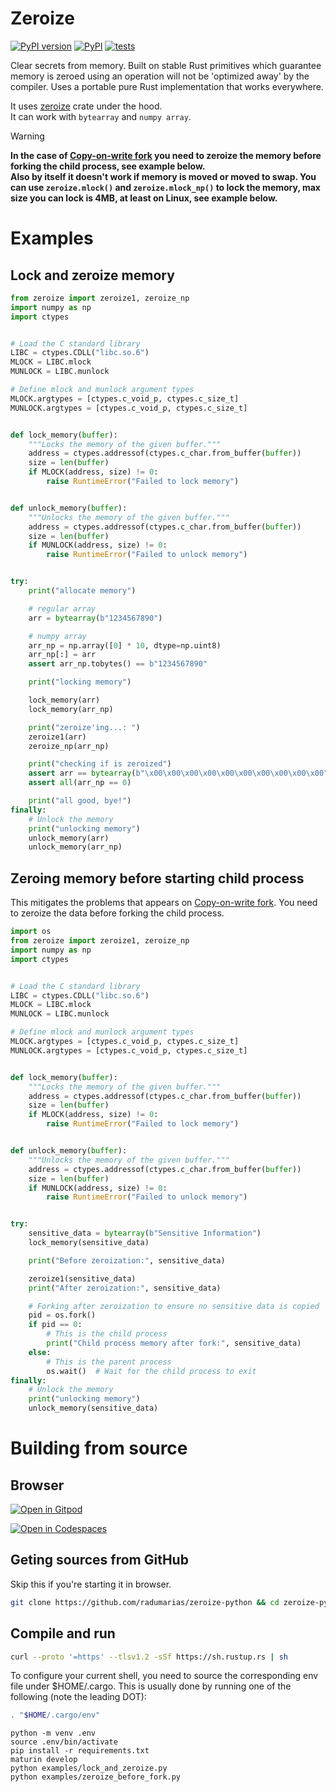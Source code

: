 # Zeroize

[![PyPI version](https://badge.fury.io/py/zeroize.svg)](https://badge.fury.io/py/zeroize)
[![PyPI](https://github.com/radumarias/zeroize-python/actions/workflows/PyPI.yml/badge.svg)](https://github.com/radumarias/zeroize-python/actions/workflows/PyPI.yml)
[![tests](https://github.com/radumarias/zeroize-python/actions/workflows/tests.yml/badge.svg)](https://github.com/radumarias/zeroize-python/actions/workflows/tests.yml)  

Clear secrets from memory. Built on stable Rust primitives which guarantee memory is zeroed using an operation will not be 'optimized away' by the compiler.
Uses a portable pure Rust implementation that works everywhere.

It uses [zeroize](https://crates.io/crates/zeroize) crate under the hood.  
It can work with `bytearray` and `numpy array`.

> [!WARNING]
> **In the case of [Copy-on-write fork](https://en.wikipedia.org/wiki/Copy-on-write) you need to zeroize the memory before forking the child process, see example below.  
> Also by itself it doesn't work if memory is moved or moved to swap. You can use `zeroize.mlock()` and `zeroize.mlock_np()` to lock the memory, max size you can lock is 4MB, at least on Linux, see example below.**

# Examples

## Lock and zeroize memory

```python
from zeroize import zeroize1, zeroize_np
import numpy as np
import ctypes


# Load the C standard library
LIBC = ctypes.CDLL("libc.so.6")
MLOCK = LIBC.mlock
MUNLOCK = LIBC.munlock

# Define mlock and munlock argument types
MLOCK.argtypes = [ctypes.c_void_p, ctypes.c_size_t]
MUNLOCK.argtypes = [ctypes.c_void_p, ctypes.c_size_t]


def lock_memory(buffer):
    """Locks the memory of the given buffer."""
    address = ctypes.addressof(ctypes.c_char.from_buffer(buffer))
    size = len(buffer)
    if MLOCK(address, size) != 0:
        raise RuntimeError("Failed to lock memory")


def unlock_memory(buffer):
    """Unlocks the memory of the given buffer."""
    address = ctypes.addressof(ctypes.c_char.from_buffer(buffer))
    size = len(buffer)
    if MUNLOCK(address, size) != 0:
        raise RuntimeError("Failed to unlock memory")


try:
    print("allocate memory")

    # regular array
    arr = bytearray(b"1234567890")

    # numpy array
    arr_np = np.array([0] * 10, dtype=np.uint8)
    arr_np[:] = arr
    assert arr_np.tobytes() == b"1234567890"

    print("locking memory")

    lock_memory(arr)
    lock_memory(arr_np)

    print("zeroize'ing...: ")
    zeroize1(arr)
    zeroize_np(arr_np)

    print("checking if is zeroized")
    assert arr == bytearray(b"\x00\x00\x00\x00\x00\x00\x00\x00\x00\x00")
    assert all(arr_np == 0)

    print("all good, bye!")
finally:
    # Unlock the memory
    print("unlocking memory")
    unlock_memory(arr)
    unlock_memory(arr_np)
```

## Zeroing memory before starting child process

This mitigates the problems that appears on [Copy-on-write fork](https://en.wikipedia.org/wiki/Copy-on-write). You need to zeroize the data before forking the child process.
```python
import os
from zeroize import zeroize1, zeroize_np
import numpy as np
import ctypes


# Load the C standard library
LIBC = ctypes.CDLL("libc.so.6")
MLOCK = LIBC.mlock
MUNLOCK = LIBC.munlock

# Define mlock and munlock argument types
MLOCK.argtypes = [ctypes.c_void_p, ctypes.c_size_t]
MUNLOCK.argtypes = [ctypes.c_void_p, ctypes.c_size_t]


def lock_memory(buffer):
    """Locks the memory of the given buffer."""
    address = ctypes.addressof(ctypes.c_char.from_buffer(buffer))
    size = len(buffer)
    if MLOCK(address, size) != 0:
        raise RuntimeError("Failed to lock memory")


def unlock_memory(buffer):
    """Unlocks the memory of the given buffer."""
    address = ctypes.addressof(ctypes.c_char.from_buffer(buffer))
    size = len(buffer)
    if MUNLOCK(address, size) != 0:
        raise RuntimeError("Failed to unlock memory")


try:
    sensitive_data = bytearray(b"Sensitive Information")
    lock_memory(sensitive_data)

    print("Before zeroization:", sensitive_data)

    zeroize1(sensitive_data)
    print("After zeroization:", sensitive_data)

    # Forking after zeroization to ensure no sensitive data is copied
    pid = os.fork()
    if pid == 0:
        # This is the child process
        print("Child process memory after fork:", sensitive_data)
    else:
        # This is the parent process
        os.wait()  # Wait for the child process to exit
finally:
    # Unlock the memory
    print("unlocking memory")
    unlock_memory(sensitive_data)
```

# Building from source

## Browser

[![Open in Gitpod](https://gitpod.io/button/open-in-gitpod.svg)](https://gitpod.io/#https://github.com/radumarias/zeroize-python)

[![Open in Codespaces](https://github.com/codespaces/badge.svg)](https://github.com/codespaces/new/?repo=radumarias%2Fzeroize-python&ref=main)

## Geting sources from GitHub
Skip this if you're starting it in browser.

```bash
git clone https://github.com/radumarias/zeroize-python && cd zeroize-python
```

## Compile and run

```bash
curl --proto '=https' --tlsv1.2 -sSf https://sh.rustup.rs | sh
```
To configure your current shell, you need to source
the corresponding env file under $HOME/.cargo.
This is usually done by running one of the following (note the leading DOT):
```bash
. "$HOME/.cargo/env"
```
```
python -m venv .env
source .env/bin/activate
pip install -r requirements.txt
maturin develop
python examples/lock_and_zeroize.py
python examples/zeroize_before_fork.py
```
